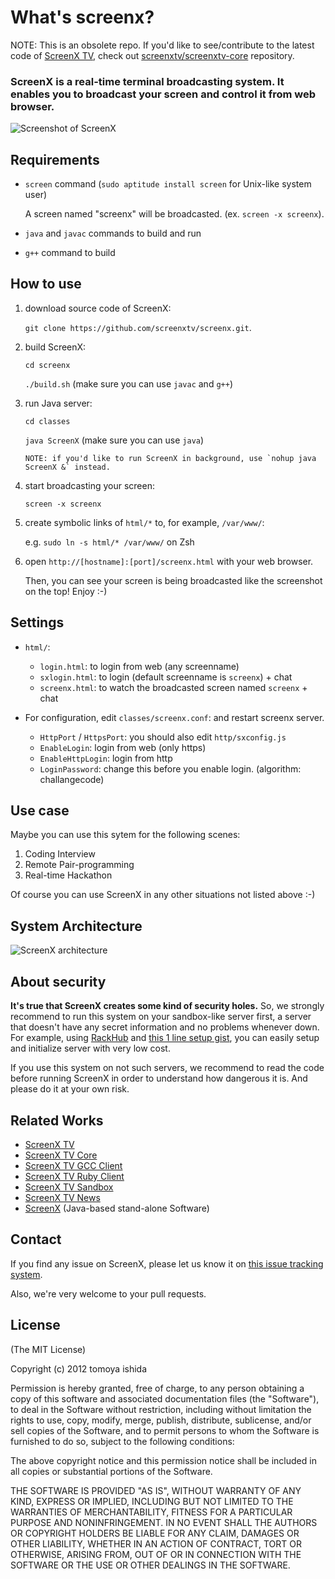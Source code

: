 # What's screenx?

NOTE: This is an obsolete repo. If you'd like to see/contribute to the latest code of [ScreenX TV](http://screenx.tv/), check out [screenxtv/screenxtv-core](https://github.com/screenxtv/screenxtv-core/) repository.


### ScreenX is a real-time terminal broadcasting system. It enables you to broadcast your screen and control it from web browser.

![Screenshot of ScreenX](https://dl.dropbox.com/u/2819285/screenx-ss.png)

## Requirements
- `screen` command (`sudo aptitude install screen` for Unix-like system user)
  
  A screen named "screenx" will be broadcasted. (ex. `screen -x screenx`).

- `java` and `javac` commands to build and run

- `g++` command to build



## How to use

1. download source code of ScreenX:
   
   `git clone https://github.com/screenxtv/screenx.git`.

2. build ScreenX:

   `cd screenx`
   
   `./build.sh` (make sure you can use `javac` and `g++`)
   
3. run Java server:

   `cd classes`
   
   `java ScreenX` (make sure you can use `java`)

       NOTE: if you'd like to run ScreenX in background, use `nohup java ScreenX &` instead.
      
4. start broadcasting your screen:

   `screen -x screenx`

5. create symbolic links of `html/*` to, for example, `/var/www/`:

   e.g. `sudo ln -s html/* /var/www/` on Zsh

6. open `http://[hostname]:[port]/screenx.html` with your web browser.

   Then, you can see your screen is being broadcasted like the screenshot on the top! Enjoy :-)


## Settings

- `html/`:

     - `login.html`:   to login from web (any screenname)
     - `sxlogin.html`: to login (default screenname is `screenx`) + chat     
     - `screenx.html`: to watch the broadcasted screen named `screenx` + chat


- For configuration, edit `classes/screenx.conf`: and restart screenx server.
     - `HttpPort` / `HttpsPort`: you should also edit `http/sxconfig.js`
     - `EnableLogin`: login from web (only https)
     - `EnableHttpLogin`: login from http
     - `LoginPassword`: change this before you enable login. (algorithm: challangecode)

## Use case

Maybe you can use this sytem for the following scenes:

1. Coding Interview
2. Remote Pair-programming
3. Real-time Hackathon

Of course you can use ScreenX in any other situations not listed above :-)

## System Architecture

![ScreenX architecture](http://cdn-ak.f.st-hatena.com/images/fotolife/t/tompng/20120901/20120901160226.png)


## About security

__It's true that ScreenX creates some kind of security holes.__ So, we strongly recommend to run this system on your sandbox-like server first, a server that doesn't have any secret information and no problems whenever down. For example, using [RackHub](http://rackhub.net) and [this 1 line setup gist](https://gist.github.com/3547668), you can easily setup and initialize server with very low cost.

If you use this system on not such servers, we recommend to read the code before running ScreenX in order to understand how dangerous it is. And please do it at your own risk.


## Related Works

- [ScreenX TV](http://screenx.tv/)
- [ScreenX TV Core](https://github.com/screenxtv/screenxtv-core/)
- [ScreenX TV GCC Client](https://github.com/screenxtv/screenxtv-gcc-client)
- [ScreenX TV Ruby Client](https://github.com/screenxtv/screenxtv-ruby-client)
- [ScreenX TV Sandbox](https://github.com/screenxtv/screenxtv-sandbox)
- [ScreenX TV News](https://github.com/screenxtv/screenxtv-news)
- [ScreenX](https://github.com/screenxtv/screenx) (Java-based stand-alone Software)

## Contact

If you find any issue on ScreenX, please let us know it on [this issue tracking system](https://github.com/tompng/screenx/issues).

Also, we're very welcome to your pull requests.


## License

(The MIT License)

Copyright (c) 2012 tomoya ishida

Permission is hereby granted, free of charge, to any person obtaining a copy of this software and associated documentation files (the "Software"), to deal in the Software without restriction, including without limitation the rights to use, copy, modify, merge, publish, distribute, sublicense, and/or sell copies of the Software, and to permit persons to whom the Software is furnished to do so, subject to the following conditions:

The above copyright notice and this permission notice shall be included in all copies or substantial portions of the Software.

THE SOFTWARE IS PROVIDED "AS IS", WITHOUT WARRANTY OF ANY KIND, EXPRESS OR IMPLIED, INCLUDING BUT NOT LIMITED TO THE WARRANTIES OF MERCHANTABILITY, FITNESS FOR A PARTICULAR PURPOSE AND NONINFRINGEMENT. IN NO EVENT SHALL THE AUTHORS OR COPYRIGHT HOLDERS BE LIABLE FOR ANY CLAIM, DAMAGES OR OTHER LIABILITY, WHETHER IN AN ACTION OF CONTRACT, TORT OR OTHERWISE, ARISING FROM, OUT OF OR IN CONNECTION WITH THE SOFTWARE OR THE USE OR OTHER DEALINGS IN THE SOFTWARE.

